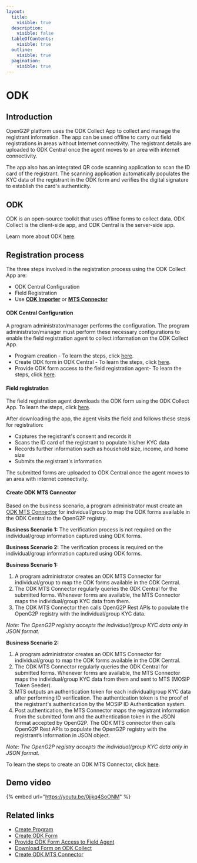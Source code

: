```yaml
---
layout:
  title:
    visible: true
  description:
    visible: false
  tableOfContents:
    visible: true
  outline:
    visible: true
  pagination:
    visible: true
---
```


# ODK

## Introduction

OpenG2P platform uses the ODK Collect App to collect and manage the registrant information. The app can be used offline to carry out field registrations in areas without Internet connectivity. The registrant details are uploaded to ODK Central once the agent moves to an area with internet connectivity.

The app also has an integrated QR code scanning application to scan the ID card of the registrant. The scanning application automatically populates the KYC data of the registrant in the ODK form and verifies the digital signature to establish the card's authenticity.

## ODK

ODK is an open-source toolkit that uses offline forms to collect data. ODK Collect is the client-side app, and ODK Central is the server-side app.

Learn more about ODK [here](https://docs.getodk.org/).

## Registration process

The three steps involved in the registration process using the ODK Collect App are:

* ODK Central Configuration
* Field Registration
* Use [**ODK Importer**](../pbms/features/odk-importer/) or [**MTS Connector**](../pbms/development/odoo-modules/mts-connector.md)

#### ODK Central Configuration

A program administrator/manager performs the configuration.  The program administrator/manager must perform these necessary configurations to enable the field registration agent to collect information on the ODK Collect App.

* Program creation - To learn the steps, click [here](../pbms/features/program-management/user-guides/create-a-program.md).
* Create ODK form in ODK Central - To learn the steps, click [here](odk-collection-app/user-guides/create-odk-form.md).
* Provide ODK form access to the field registration agent- To learn the steps, click [here](odk-collection-app/user-guides/provide-form-access-to-field-agent.md).

#### Field registration

The field registration agent downloads the ODK form using the ODK Collect App. To learn the steps, click [here](odk-collection-app/user-guides/download-form-on-odk-collect.md).

After downloading the app, the agent visits the field and follows these steps for registration:

* Captures the registrant's consent and records it
* Scans the ID card of the registrant to populate his/her KYC data
* Records further information such as household size, income, and home size
* Submits the registrant's information

The submitted forms are uploaded to ODK Central once the agent moves to an area with internet connectivity.

#### Create ODK MTS Connector

Based on the business scenario, a program administrator must create an [ODK MTS Connector](broken-reference) for individual/group to map the ODK forms available in the  ODK Central to the OpenG2P registry.&#x20;

**Business Scenario 1:** The verification process is not required on the individual/group information captured using ODK forms.

**Business Scenario 2:** The verification process is required on the individual/group information captured using ODK forms.

**Business Scenario 1:**

1. A program administrator creates an ODK MTS Connector for individual/group to map the ODK forms available in the ODK Central.
2. The ODK MTS Connector regularly queries the ODK Central for the submitted forms. Whenever forms are available, the MTS Connector maps the individual/group KYC data from them.
3. The ODK MTS Connector then calls OpenG2P Rest APIs to populate the OpenG2P registry with the individual/group KYC data.&#x20;

&#x20;      _Note: The OpenG2P registry accepts the individual/group KYC data only in JSON format._

**Business Scenario 2:**

1. A program administrator creates an ODK MTS Connector for individual/group to map the ODK forms available in the ODK Central.
2. The ODK MTS Connector regularly queries the ODK Central for submitted forms. Whenever forms are available, the MTS Connector maps the individual/group KYC data from them and sent to MTS (MOSIP Token Seeder).
3. MTS outputs an authentication token for each individual/group KYC data after performing ID verification. The authentication token is the proof of the registrant's authentication by the MOSIP ID Authentication system.
4. Post authentication, the MTS Connector maps the registrant information from the submitted form and the authentication token in the JSON format accepted by OpenG2P. The ODK MTS connector then calls OpenG2P Rest APIs to populate the OpenG2P registry with the registrant’s information in JSON object.&#x20;

&#x20;      _Note: The OpenG2P registry accepts the individual/group KYC data only in JSON format._

To learn the steps to create an ODK MTS Connector, click [here](../pbms/user-guides/eligibility-and-program-enrollment/mts-connector/create-mts-connector/create-odk-mts-connector.md).

## Demo video

{% embed url="https://youtu.be/0jjkq4SoONM" %}

## Related links

* [Create Program](../pbms/features/program-management/user-guides/create-a-program.md)
* [Create ODK Form](odk-collection-app/user-guides/create-a-form.md)
* [Provide ODK Form Access to Field Agent](odk-collection-app/user-guides/provide-form-access-to-field-agent.md)
* [Download Form on ODK Collect](odk-collection-app/user-guides/download-form-on-odk-collect.md)
* [Create ODK MTS Connector](../pbms/user-guides/eligibility-and-program-enrollment/mts-connector/create-mts-connector/create-odk-mts-connector.md)
